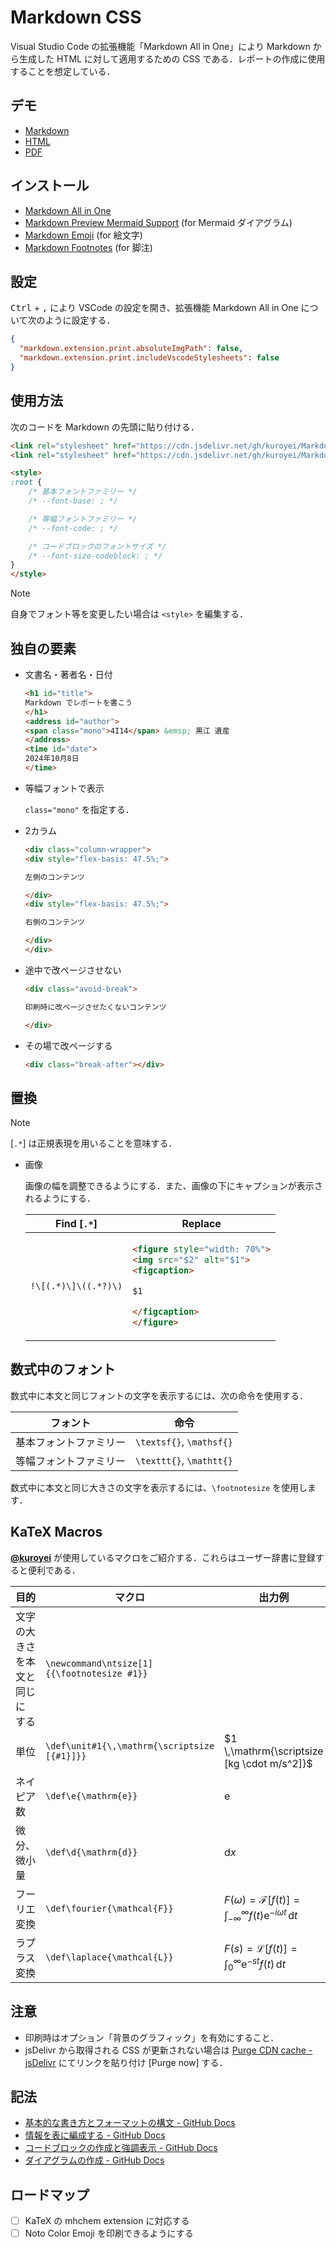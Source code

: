 # Markdown CSS

Visual Studio Code の拡張機能「Markdown All in One」により Markdown から生成した HTML に対して適用するための CSS である．レポートの作成に使用することを想定している．

## デモ

- [Markdown](https://github.com/kuroyei/Markdown-CSS/blob/main/demo/demo.md?plain=1)
- [HTML](https://kuroyei.com/demo/Markdown-CSS/demo.html)
- [PDF](https://kuroyei.com/demo/Markdown-CSS/demo.pdf)

## インストール

- [Markdown All in One](https://marketplace.visualstudio.com/items?itemName=yzhang.markdown-all-in-one)
- [Markdown Preview Mermaid Support](https://marketplace.visualstudio.com/items?itemName=bierner.markdown-mermaid) (for Mermaid ダイアグラム)
- [Markdown Emoji](https://marketplace.visualstudio.com/items?itemName=bierner.markdown-emoji) (for 絵文字)
- [Markdown Footnotes](https://marketplace.visualstudio.com/items?itemName=bierner.markdown-footnotes) (for 脚注)

## 設定

<kbd>Ctrl</kbd> + <kbd>,</kbd> により VSCode の設定を開き、拡張機能 Markdown All in One について次のように設定する．

```json
{
  "markdown.extension.print.absoluteImgPath": false,
  "markdown.extension.print.includeVscodeStylesheets": false
}
```

## 使用方法

次のコードを Markdown の先頭に貼り付ける．

```html
<link rel="stylesheet" href="https://cdn.jsdelivr.net/gh/kuroyei/Markdown-CSS/sindresorhus_github-markdown-css_github-markdown-light.css">
<link rel="stylesheet" href="https://cdn.jsdelivr.net/gh/kuroyei/Markdown-CSS/style.css">

<style>
:root {
    /* 基本フォントファミリー */
    /* --font-base: ; */

    /* 等幅フォントファミリー */
    /* --font-code: ; */

    /* コードブロックのフォントサイズ */
    /* --font-size-codeblock: ; */
}
</style>
```

> [!NOTE]
> 自身でフォント等を変更したい場合は `<style>` を編集する．

## 独自の要素

- 文書名・著者名・日付

    ```html
    <h1 id="title">
    Markdown でレポートを書こう
    </h1>
    <address id="author">
    <span class="mono">4I14</span> &emsp; 黒江 遺産
    </address>
    <time id="date">
    2024年10月8日
    </time>
    ```

- 等幅フォントで表示

    `class="mono"` を指定する．

- 2カラム

    ```html
    <div class="column-wrapper">
    <div style="flex-basis: 47.5%;">

    左側のコンテンツ

    </div>
    <div style="flex-basis: 47.5%;">

    右側のコンテンツ

    </div>
    </div>
    ```

- 途中で改ページさせない

    ```html
    <div class="avoid-break">

    印刷時に改ページさせたくないコンテンツ

    </div>
    ```

- その場で改ページする

    ```html
    <div class="break-after"></div>
    ```

## 置換

> [!NOTE]
> [`.*`] は正規表現を用いることを意味する．

- 画像

    画像の幅を調整できるようにする．また、画像の下にキャプションが表示されるようにする．

    <table>
    <thead>
    <tr>
    <th>Find [<code>.*</code>]</th>
    <th>Replace</th>
    </tr>
    </thead>
    <tbody>
    <tr>
    <td>

    ```regex
    !\[(.*)\]\((.*?)\)
    ```

    </td>
    <td>

    ```html
    <figure style="width: 70%">
    <img src="$2" alt="$1">
    <figcaption>

    $1

    </figcaption>
    </figure>
    ```

    </td>
    </tr>
    </tbody>
    </table>

## 数式中のフォント

数式中に本文と同じフォントの文字を表示するには、次の命令を使用する．

| フォント | 命令 |
| --- | --- |
| 基本フォントファミリー | `\textsf{}`, `\mathsf{}` |
| 等幅フォントファミリー | `\texttt{}`, `\mathtt{}` |

数式中に本文と同じ大きさの文字を表示するには、`\footnotesize` を使用します．

## KaTeX Macros

[**@kuroyei**](https://github.com/kuroyei) が使用しているマクロをご紹介する．これらはユーザー辞書に登録すると便利である．

| 目的 | マクロ | 出力例 |
| --- | --- | --- |
| 文字の大きさを本文と同じにする | `\newcommand\ntsize[1]{{\footnotesize #1}}` | |
| 単位 | `\def\unit#1{\,\mathrm{\scriptsize [{#1}]}}` | $1 \,\mathrm{\scriptsize [kg \cdot m/s^2]}$ |
| ネイピア数 | `\def\e{\mathrm{e}}` | $\mathrm{e}$ |
| 微分、微小量 | `\def\d{\mathrm{d}}` | $\mathrm{d}x$ |
| フーリエ変換 | `\def\fourier{\mathcal{F}}` | $\displaystyle F(\omega) = \mathcal{F}[f(t)] = \int_{-\infty}^\infty f(t)\mathrm{e}^{-i\omega t}\,\mathrm{d} t$ |
| ラプラス変換 | `\def\laplace{\mathcal{L}}` | $\displaystyle F(s) = \mathcal{L}[f(t)] = \int_0^\infty \mathrm{e}^{-st} f(t)\, \mathrm{d}t$ |


## 注意

- 印刷時はオプション「背景のグラフィック」を有効にすること．
- jsDelivr から取得される CSS が更新されない場合は [Purge CDN cache - jsDelivr](https://www.jsdelivr.com/tools/purge) にてリンクを貼り付け [Purge now] する．

## 記法

- [基本的な書き方とフォーマットの構文 - GitHub Docs](https://docs.github.com/ja/get-started/writing-on-github/getting-started-with-writing-and-formatting-on-github/basic-writing-and-formatting-syntax)
- [情報を表に編成する - GitHub Docs](https://docs.github.com/ja/get-started/writing-on-github/working-with-advanced-formatting/organizing-information-with-tables)
- [コードブロックの作成と強調表示 - GitHub Docs](https://docs.github.com/ja/get-started/writing-on-github/working-with-advanced-formatting/creating-and-highlighting-code-blocks)
- [ダイアグラムの作成 - GitHub Docs](https://docs.github.com/ja/get-started/writing-on-github/working-with-advanced-formatting/creating-diagrams)

## ロードマップ

- [ ] KaTeX の mhchem extension に対応する
- [ ] Noto Color Emoji を印刷できるようにする
